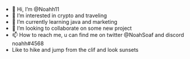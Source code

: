 - 👋 Hi, I’m @Noahh11
- 👀 I’m interested in crypto and traveling
- 🌱 I’m currently learning java and marketing
- 💞️ I’m looking to collaborate on some new project 
- 📫 How to reach me, u can find me on twitter @NoahSoaf and discord noahh#4568
-   Like to hike and jump from the clif and look sunsets

<!---
Noahh11/Noahh11 is a ✨ special ✨ repository because its `README.md` (this file) appears on your GitHub profile.
You can click the Preview link to take a look at your changes.
--->

